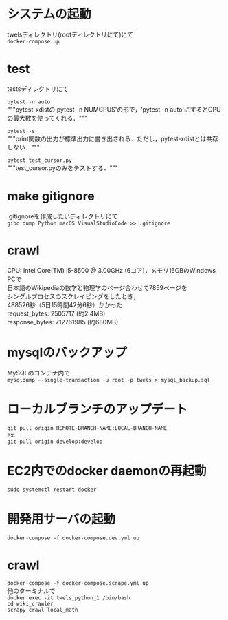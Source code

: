 # システムの起動
twelsディレクトリ(rootディレクトリにて)にて  
`docker-compose up`  

# test
testsディレクトリにて  

`pytest -n auto`  
"""pytest-xdistの'pytest -n NUMCPUS'の形で，'pytest -n auto'にするとCPUの最大数を使ってくれる．"""  

`pytest -s`  
"""print関数の出力が標準出力に書き出される．ただし，pytest-xdistとは共存しない．"""

`pytest test_cursor.py`  
"""test_cursor.pyのみをテストする．"""

# make gitignore
.gitignoreを作成したいディレクトリにて  
`gibo dump Python macOS VisualStudioCode >> .gitignore`

# crawl
CPU: Intel Core(TM) i5-8500 @ 3.00GHz (6コア)，メモリ16GBのWindows PCで  
日本語のWikipediaの数学と物理学のページ合わせて7859ページを  
シングルプロセスのスクレイピングをしたとき，  
488526秒（5日15時間42分6秒）かかった．  
request_bytes: 2505717 (約2.4MB)  
response_bytes: 712761985 (約680MB)  

# mysqlのバックアップ  
MySQLのコンテナ内で  
`mysqldump --single-transaction -u root -p twels > mysql_backup.sql`  

# ローカルブランチのアップデート  
`git pull origin REMOTE-BRANCH-NAME:LOCAL-BRANCH-NAME`  
ex.  
`git pull origin develop:develop`  

# EC2内でのdocker daemonの再起動  
`sudo systemctl restart docker`  

# 開発用サーバの起動
`docker-compose -f docker-compose.dev.yml up`  

# crawl
`docker-compose -f docker-compose.scrape.yml up`  
他のターミナルで  
`docker exec -it twels_python_1 /bin/bash`  
`cd wiki_crawler`  
`scrapy crawl local_math`  
